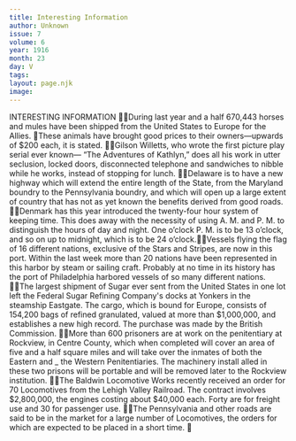```yaml
---
title: Interesting Information
author: Unknown
issue: 7
volume: 6
year: 1916
month: 23
day: V
tags:
layout: page.njk
image:
---
```

INTERESTING INFORMATION During last year and a half 670,443 horses and mules have been shipped from the United States to Europe for the Allies. These animals have brought good prices to their owners—upwards of $200 each, it is stated. Gilson Willetts, who wrote the first picture play serial ever known— “The Adventures of Kathlyn,” does all his work in utter seclusion, locked doors, disconnected telephone and sandwiches to nibble while he works, instead of stopping for lunch. Delaware is to have a new highway which will extend the entire length of the State, from the Maryland boundry to the Pennsylvania boundry, and which will open up a large extent of country that has not as yet known the benefits derived from good roads. Denmark has this year introduced the twenty-four hour system of keeping time. This does away with the necessity of using A. M. and P. M. to distinguish the hours of day and night. One o’clock P. M. is to be 13 o’clock, and so on up to midnight, which is to be 24 o’clock.Vessels flying the flag of 16 different nations, exclusive of the Stars and Stripes, are now in this port. Within the last week more than 20 nations have been represented in this harbor by steam or sailing craft. Probably at no time in its history has the port of Philadelphia harbored vessels of so many different nations. The largest shipment of Sugar ever sent from the United States in one lot left the Federal Sugar Refining Company's docks at Yonkers in the steamship Eastgate. The cargo, which is bound for Europe, consists of 154,200 bags of refined granulated, valued at more than $1,000,000, and establishes a new high record. The purchase was made by the British Commission. More than 600 prisoners are at work on the penitentiary at Rockview, in Centre County, which when completed will cover an area of five and a half square miles and will take over the inmates of both the Eastern and _ the Western Penitentiaries. The machinery install alled in these two prisons will be portable and will be removed later to the Rockview institution. The Baldwin Locomotive Works recently received an order for 70 Locomotives from the Lehigh Valley Railroad. The contract involves $2,800,000, the engines costing about $40,000 each. Forty are for freight use and 30 for passenger use. The Pennsylvania and other roads are said to be in the market for a large number of Locomotives, the orders for which are expected to be placed in a short time. 

